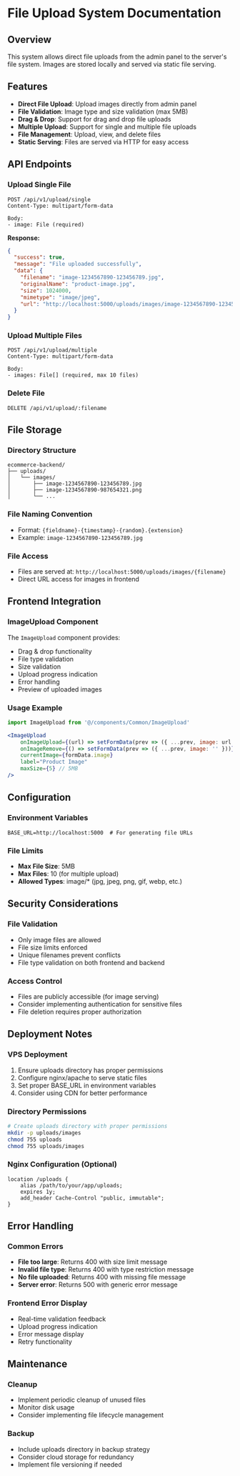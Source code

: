 # File Upload System Documentation

## Overview
This system allows direct file uploads from the admin panel to the server's file system. Images are stored locally and served via static file serving.

## Features
- **Direct File Upload**: Upload images directly from admin panel
- **File Validation**: Image type and size validation (max 5MB)
- **Drag & Drop**: Support for drag and drop file uploads
- **Multiple Upload**: Support for single and multiple file uploads
- **File Management**: Upload, view, and delete files
- **Static Serving**: Files are served via HTTP for easy access

## API Endpoints

### Upload Single File
```
POST /api/v1/upload/single
Content-Type: multipart/form-data

Body:
- image: File (required)
```

**Response:**
```json
{
  "success": true,
  "message": "File uploaded successfully",
  "data": {
    "filename": "image-1234567890-123456789.jpg",
    "originalName": "product-image.jpg",
    "size": 1024000,
    "mimetype": "image/jpeg",
    "url": "http://localhost:5000/uploads/images/image-1234567890-123456789.jpg"
  }
}
```

### Upload Multiple Files
```
POST /api/v1/upload/multiple
Content-Type: multipart/form-data

Body:
- images: File[] (required, max 10 files)
```

### Delete File
```
DELETE /api/v1/upload/:filename
```

## File Storage

### Directory Structure
```
ecommerce-backend/
├── uploads/
│   └── images/
│       ├── image-1234567890-123456789.jpg
│       ├── image-1234567890-987654321.png
│       └── ...
```

### File Naming Convention
- Format: `{fieldname}-{timestamp}-{random}.{extension}`
- Example: `image-1234567890-123456789.jpg`

### File Access
- Files are served at: `http://localhost:5000/uploads/images/{filename}`
- Direct URL access for images in frontend

## Frontend Integration

### ImageUpload Component
The `ImageUpload` component provides:
- Drag & drop functionality
- File type validation
- Size validation
- Upload progress indication
- Error handling
- Preview of uploaded images

### Usage Example
```jsx
import ImageUpload from '@/components/Common/ImageUpload'

<ImageUpload
    onImageUpload={(url) => setFormData(prev => ({ ...prev, image: url }))}
    onImageRemove={() => setFormData(prev => ({ ...prev, image: '' }))}
    currentImage={formData.image}
    label="Product Image"
    maxSize={5} // 5MB
/>
```

## Configuration

### Environment Variables
```env
BASE_URL=http://localhost:5000  # For generating file URLs
```

### File Limits
- **Max File Size**: 5MB
- **Max Files**: 10 (for multiple upload)
- **Allowed Types**: image/* (jpg, jpeg, png, gif, webp, etc.)

## Security Considerations

### File Validation
- Only image files are allowed
- File size limits enforced
- Unique filenames prevent conflicts
- File type validation on both frontend and backend

### Access Control
- Files are publicly accessible (for image serving)
- Consider implementing authentication for sensitive files
- File deletion requires proper authorization

## Deployment Notes

### VPS Deployment
1. Ensure uploads directory has proper permissions
2. Configure nginx/apache to serve static files
3. Set proper BASE_URL in environment variables
4. Consider using CDN for better performance

### Directory Permissions
```bash
# Create uploads directory with proper permissions
mkdir -p uploads/images
chmod 755 uploads
chmod 755 uploads/images
```

### Nginx Configuration (Optional)
```nginx
location /uploads {
    alias /path/to/your/app/uploads;
    expires 1y;
    add_header Cache-Control "public, immutable";
}
```

## Error Handling

### Common Errors
- **File too large**: Returns 400 with size limit message
- **Invalid file type**: Returns 400 with type restriction message
- **No file uploaded**: Returns 400 with missing file message
- **Server error**: Returns 500 with generic error message

### Frontend Error Display
- Real-time validation feedback
- Upload progress indication
- Error message display
- Retry functionality

## Maintenance

### Cleanup
- Implement periodic cleanup of unused files
- Monitor disk usage
- Consider implementing file lifecycle management

### Backup
- Include uploads directory in backup strategy
- Consider cloud storage for redundancy
- Implement file versioning if needed
